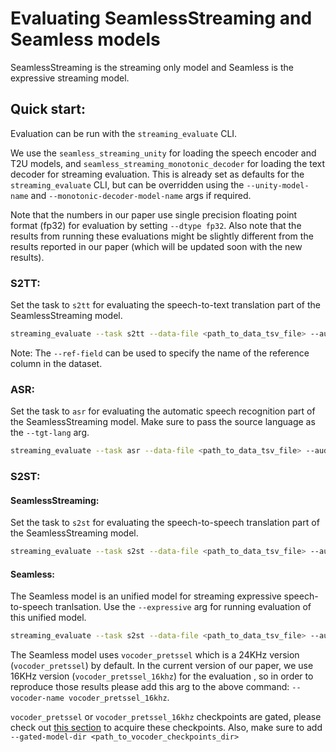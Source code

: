 # Evaluating SeamlessStreaming and Seamless models
SeamlessStreaming is the streaming only model and Seamless is the expressive streaming model.

## Quick start:

Evaluation can be run with the `streaming_evaluate` CLI.

We use the `seamless_streaming_unity` for loading the speech encoder and T2U models, and `seamless_streaming_monotonic_decoder` for loading the text decoder for streaming evaluation. This is already set as defaults for the `streaming_evaluate` CLI, but can be overridden using the `--unity-model-name` and  `--monotonic-decoder-model-name` args if required.

Note that the numbers in our paper use single precision floating point format (fp32) for evaluation by setting `--dtype fp32`. Also note that the results from running these evaluations might be slightly different from the results reported in our paper (which will be updated soon with the new results).

### S2TT:
Set the task to `s2tt` for evaluating the speech-to-text translation part of the SeamlessStreaming model.

```bash
streaming_evaluate --task s2tt --data-file <path_to_data_tsv_file> --audio-root-dir <path_to_audio_root_directory> --output <path_to_evaluation_output_directory> --tgt-lang <3_letter_lang_code>
```

Note: The `--ref-field` can be used to specify the name of the reference column in the dataset.

### ASR:
Set the task to `asr` for evaluating the automatic speech recognition part of the SeamlessStreaming model. Make sure to pass the source language as the `--tgt-lang` arg.

```bash
streaming_evaluate --task asr --data-file <path_to_data_tsv_file> --audio-root-dir <path_to_audio_root_directory> --output <path_to_evaluation_output_directory> --tgt-lang <3_letter_source_lang_code>
```

### S2ST:

#### SeamlessStreaming:

Set the task to `s2st` for evaluating the speech-to-speech translation part of the SeamlessStreaming model.

```bash
streaming_evaluate --task s2st --data-file <path_to_data_tsv_file> --audio-root-dir <path_to_audio_root_directory> --output <path_to_evaluation_output_directory> --tgt-lang <3_letter_lang_code>
```

#### Seamless:
The Seamless model is an unified model for streaming expressive speech-to-speech tranlsation. Use the `--expressive` arg for running evaluation of this unified model.

```bash
streaming_evaluate --task s2st --data-file <path_to_data_tsv_file> --audio-root-dir <path_to_audio_root_directory> --output <path_to_evaluation_output_directory> --tgt-lang <3_letter_lang_code> --expressive
```

The Seamless model uses `vocoder_pretssel` which is a 24KHz version (`vocoder_pretssel`) by default. In the current version of our paper, we use 16KHz version (`vocoder_pretssel_16khz`) for the evaluation , so in order to reproduce those results please add this arg to the above command: `--vocoder-name vocoder_pretssel_16khz`.

`vocoder_pretssel` or `vocoder_pretssel_16khz` checkpoints are gated, please check out [this section](/README.md#seamlessexpressive-models) to acquire these checkpoints. Also, make sure to add `--gated-model-dir <path_to_vocoder_checkpoints_dir>`
